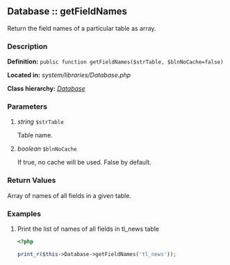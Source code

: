 
Database :: getFieldNames
-------------------------------------------

Return the field names of a particular table as array.


### Description ###

**Definition:** `public function getFieldNames($strTable, $blnNoCache=false)`

**Located in:** *system/libraries/Database.php*

**Class hierarchy:** *[Database](../Database.md)*


### Parameters ###

1. *string* `$strTable`

	Table name.

2. *boolean* `$blnNoCache`

	If true, no cache will be used. False by default.


### Return Values ###

Array of names of all fields in a given table.


### Examples ###

1. Print the list of names of all fields in tl_news table

	```php
	<?php

	print_r($this->Database->getFieldNames('tl_news'));